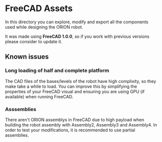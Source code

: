 # FreeCAD Assets

In this directory you can explore, modify and export all the components used while designing the ORION robot.

It was made using **FreeCAD 1.0.0**, so if you work with previous versions please consider to update it.

## Known issues

### Long loading of half and complete platform

The CAD files of the bases/levels of the robot have high complixity, so they make take a while to load. You can improve this by simplifying the properties of your FreeCAD visual and ensuring you are using GPU (if available) when running FreeCAD.

### Asssemblies

There aren't ORION assemblys in FreeCAD due to high payload when building the robot assembly with Assembly2, Assembly3 and Assembly4. In order to test your modifications, it is recommended to use partial assemblies.
